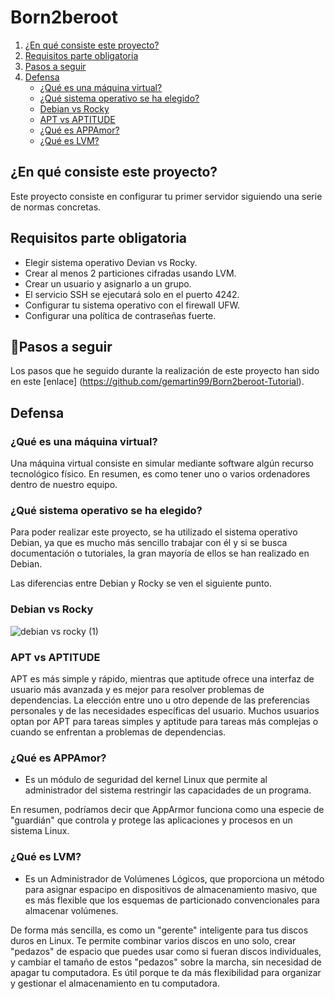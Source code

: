 # Born2beroot
1. [¿En qué consiste este proyecto?](#en-qu%C3%A9-consiste-este-proyecto)
2. [Requisitos parte obligatoria](#requisitos-parte-obligatoria)
3. [Pasos a seguir](#pasos-a-seguir)
4. [Defensa](#defensa)
    - [¿Qué es una máquina virtual?](#qu%C3%A9-es-una-m%C3%A1quina-virtual)
    - [¿Qué sistema operativo se ha elegido?](#qu%C3%A9-sistema-operativo-se-ha-elegido)
    - [Debian vs Rocky](#debian-vs-rocky)
    - [APT vs APTITUDE](#apt-vs-aptitude)
    - [¿Qué es APPAmor?](#qu%C3%A9-es-appamor)
    - [¿Qué es LVM?](#qu%C3%A9-es-lvm)
## ¿En qué consiste este proyecto?
Este proyecto consiste en configurar tu primer servidor siguiendo una serie de normas concretas.
## Requisitos parte obligatoria
- Elegir sistema operativo Devian vs Rocky.
- Crear al menos 2 particiones cifradas usando LVM.
- Crear un usuario y asignarlo a un grupo.
- El servicio SSH se ejecutará solo en el puerto 4242.
- Configurar tu sistema operativo con el firewall UFW.
- Configurar una política de contraseñas fuerte.
## 🚨Pasos a seguir
Los pasos que he seguido durante la realización de este proyecto han sido en este [enlace] (https://github.com/gemartin99/Born2beroot-Tutorial).
## Defensa
### ¿Qué es una máquina virtual?
Una máquina virtual consiste en simular mediante software algún recurso tecnológico físico. En resumen, es como tener uno o varios ordenadores dentro de nuestro equipo.
### ¿Qué sistema operativo se ha elegido?
Para poder realizar este proyecto, se ha utilizado el sistema operativo Debian, ya que es mucho más sencillo trabajar con él y si se busca documentación o tutoriales, la gran mayoría de ellos se han realizado en Debian.

Las diferencias entre Debian y Rocky se ven el siguiente punto.
### Debian vs Rocky
![debian vs rocky (1)](https://github.com/AlbaMartin17/42Madrid/assets/62957466/11af855b-744a-4bc6-acda-46c40c409ed7)
### APT vs APTITUDE
APT es más simple y rápido, mientras que aptitude ofrece una interfaz de usuario más avanzada y es mejor para resolver problemas de dependencias. La elección entre uno u otro depende de las preferencias personales y de las necesidades específicas del usuario. Muchos usuarios optan por APT para tareas simples y aptitude para tareas más complejas o cuando se enfrentan a problemas de dependencias.
### ¿Qué es APPAmor?
- Es un módulo de seguridad del kernel Linux que permite al administrador del sistema restringir las capacidades de un programa.

En resumen, podríamos decir que AppArmor funciona como una especie de "guardián" que controla y protege las aplicaciones y procesos en un sistema Linux.
### ¿Qué es LVM?
- Es un Administrador de Volúmenes Lógicos, que proporciona un método para asignar espacipo en dispositivos de almacenamiento masivo, que es más flexible que los esquemas de particionado convencionales para almacenar volúmenes.

De forma más sencilla, es como un "gerente" inteligente para tus discos duros en Linux. Te permite combinar varios discos en uno solo, crear "pedazos" de espacio que puedes usar como si fueran discos individuales, y cambiar el tamaño de estos "pedazos" sobre la marcha, sin necesidad de apagar tu computadora. Es útil porque te da más flexibilidad para organizar y gestionar el almacenamiento en tu computadora.
